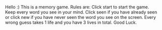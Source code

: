 Hello :)
This is a memory game.
Rules are:
Click start to start the game.
Keep every word you see in your mind.
Click seen if you have already seen or click new if you have never seen the word you see on the screen.
Every wrong guess takes 1 life and you have 3 lives in total.
Good Luck.